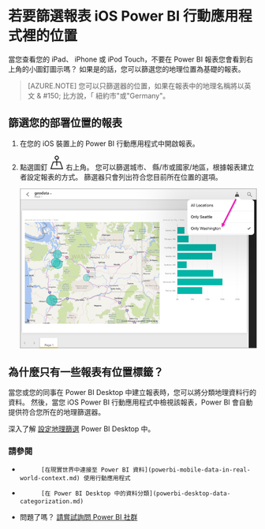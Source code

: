 <properties 
   pageTitle="若要篩選報表 iOS Power BI 行動應用程式裡的位置"
   description="如果報表擁有者設定地理標記，了解如何篩選報表，根據您 ios 的 Microsoft Power BI 行動應用程式中的位置。"
   services="powerbi" 
   documentationCenter="" 
   authors="maggiesMSFT" 
   manager="erikre" 
   editor=""
   tags=""
   qualityFocus="no"
   qualityDate=""/>
 
<tags
   ms.service="powerbi"
   ms.devlang="NA"
   ms.topic="article"
   ms.tgt_pltfrm="NA"
   ms.workload="powerbi"
   ms.date="10/12/2016"
   ms.author="maggies"/>

# <a name="filter-a-report-by-location-in-the-power-bi-mobile-apps-for-ios"></a>若要篩選報表 iOS Power BI 行動應用程式裡的位置

當您查看您的 iPad、 iPhone 或 iPod Touch，不要在 Power BI 報表您會看到右上角的小圖釘圖示嗎？ 如果是的話，您可以篩選您的地理位置為基礎的報表。

> [AZURE.NOTE] 您可以只篩選器的位置，如果在報表中的地理名稱將以英文 & #150; 比方說，「 紐約市"或"Germany"。

## <a name="filter-your-report-by-your-location"></a>篩選您的部署位置的報表

1. 在您的 iOS 裝置上的 Power BI 行動應用程式中開啟報表。

3. 點選圖釘 ![](media/powerbi-mobile-geofiltering/power-bi-mobile-geo-icon.png) 右上角。 您可以篩選城市、 縣/市或國家/地區，根據報表建立者設定報表的方式。 篩選器只會列出符合您目前所在位置的選項。

    ![](media/powerbi-mobile-geofiltering/power-bi-mobile-geo-map-set-filter.png)

## <a name="why-do-only-some-reports-have-location-tags?"></a>為什麼只有一些報表有位置標籤？
當您或您的同事在 Power BI Desktop 中建立報表時，您可以將分類地理資料行的資料。 然後，當您 iOS Power BI 行動應用程式中檢視該報表，Power BI 會自動提供符合您所在的地理篩選器。

深入了解 [設定地理篩選](powerbi-desktop-mobile-geofiltering.md) Power BI Desktop 中。

### <a name="see-also"></a>請參閱  
- 
            [在現實世界中連接至 Power BI 資料](powerbi-mobile-data-in-real-world-context.md) 使用行動應用程式
- 
            [在 Power BI Desktop 中的資料分類](powerbi-desktop-data-categorization.md) 
- 問題了嗎？ 
            [請嘗試詢問 Power BI 社群](http://community.powerbi.com/)
